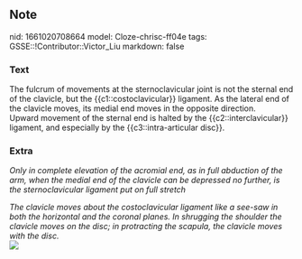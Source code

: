 ## Note
nid: 1661020708664
model: Cloze-chrisc-ff04e
tags: GSSE::!Contributor::Victor_Liu
markdown: false

### Text
<div>
  The fulcrum of movements at the sternoclavicular joint is not the
  sternal end of the clavicle, but the {{c1::costoclavicular}}
  ligament. As the lateral end of the clavicle moves, its medial
  end moves in the opposite direction.
</div>
<div>
  <div>
    Upward movement of the sternal end is halted by the
    {{c2::interclavicular}} ligament, and especially by the
    {{c3::intra-articular disc}}.
  </div>
</div>

### Extra
<i>Only in complete elevation of the acromial end, as in full
abduction of the arm, when the medial end of the clavicle can be
depressed no further, is the sternoclavicular ligament put on full
stretch</i>
<div>
  <div>
    <i>The clavicle moves about the costoclavicular ligament like a
    see-saw in both the horizontal and the coronal planes. In
    shrugging the shoulder the clavicle moves on the disc; in
    protracting the scapula, the clavicle moves with the disc.</i>
  </div>
</div>
<div><img src=
"paste-f5dc77fb40b02141bc141be6fc18f9034160448f.jpg"></div>
